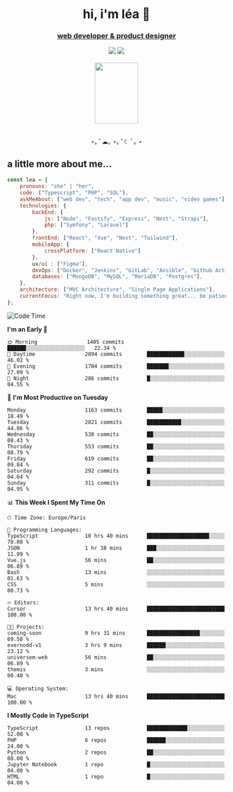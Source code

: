 <h1 align="center">hi, i'm léa 🌙</h1>
<h3 align="center"><ins>web developer & product designer</ins></h3>  
<div align="center">
  <a href="https://www.linkedin.com/in/lea-reiter22/"><img src="https://img.shields.io/badge/LinkedIn-0077B5?style=for-the-badge&logo=linkedin&logoColor=white"/></a>
  <a href="mailto:lea.reiter@outlook.fr"><img src="https://img.shields.io/badge/Contact-2A2A2A?style=for-the-badge&logo=minutemailer&logoColor=white"/></a>
</div>
<br>
  <div align="center">  <img src="https://github.com/xmnchild/xmnchild/blob/main/1702415560_StardewValleyHappyGreyCat.png" height="140" width="100"/>
</div>
<br>
  <p align="center">
                 ⋆｡ ﾟ☁︎｡ ⋆｡ ﾟ☾ ﾟ｡ ⋆
  </p>
  <h2>a little more about me...</h2>
  
```js
const lea = {
    pronouns: "she" | "her",
    code: ["Typescript", "PHP", "SQL"],
    askMeAbout: ["web dev", "tech", "app dev", "music", "video games"],
    technologies: {
        backEnd: {
            js: ["Node", "Fastify", "Express", "Nest", "Strapi"],
            php: ["Symfony", "Laravel"]
        },
        frontEnd: ["React", "Vue", "Next", "Tailwind"],
        mobileApp: {
            crossPlatform: ["React Native"]
        },
        ux/ui : ["Figma"],
        devOps: ["Docker", "Jenkins", "GitLab", "Ansible", "Github Actions"],
        databases: ["MongoDB", "MySQL", "MariaDB", "Postgres"],
    },
    architecture: ["MVC Architecture", "Single Page Applications"],
    currentFocus: "Right now, I'm building something great... be patient.",
};
```
<!--START_SECTION:waka-->
![Code Time](http://img.shields.io/badge/Code%20Time-492%20hrs%2036%20mins-blue)

**I'm an Early 🐤** 

```text
🌞 Morning                1405 commits        ██████░░░░░░░░░░░░░░░░░░░   22.34 % 
🌆 Daytime                2894 commits        ████████████░░░░░░░░░░░░░   46.02 % 
🌃 Evening                1704 commits        ███████░░░░░░░░░░░░░░░░░░   27.09 % 
🌙 Night                  286 commits         █░░░░░░░░░░░░░░░░░░░░░░░░   04.55 % 
```
📅 **I'm Most Productive on Tuesday** 

```text
Monday                   1163 commits        █████░░░░░░░░░░░░░░░░░░░░   18.49 % 
Tuesday                  2821 commits        ███████████░░░░░░░░░░░░░░   44.86 % 
Wednesday                530 commits         ██░░░░░░░░░░░░░░░░░░░░░░░   08.43 % 
Thursday                 553 commits         ██░░░░░░░░░░░░░░░░░░░░░░░   08.79 % 
Friday                   619 commits         ██░░░░░░░░░░░░░░░░░░░░░░░   09.84 % 
Saturday                 292 commits         █░░░░░░░░░░░░░░░░░░░░░░░░   04.64 % 
Sunday                   311 commits         █░░░░░░░░░░░░░░░░░░░░░░░░   04.95 % 
```


📊 **This Week I Spent My Time On** 

```text
🕑︎ Time Zone: Europe/Paris

💬 Programming Languages: 
TypeScript               10 hrs 40 mins      ████████████████████░░░░░   78.08 % 
JSON                     1 hr 38 mins        ███░░░░░░░░░░░░░░░░░░░░░░   11.99 % 
Vue.js                   56 mins             ██░░░░░░░░░░░░░░░░░░░░░░░   06.89 % 
Bash                     13 mins             ░░░░░░░░░░░░░░░░░░░░░░░░░   01.63 % 
CSS                      5 mins              ░░░░░░░░░░░░░░░░░░░░░░░░░   00.73 % 

🔥 Editors: 
Cursor                   13 hrs 40 mins      █████████████████████████   100.00 % 

🐱‍💻 Projects: 
coming-soon              9 hrs 31 mins       █████████████████░░░░░░░░   69.58 % 
evernodd-v1              3 hrs 9 mins        ██████░░░░░░░░░░░░░░░░░░░   23.12 % 
universem-web            56 mins             ██░░░░░░░░░░░░░░░░░░░░░░░   06.89 % 
themis                   3 mins              ░░░░░░░░░░░░░░░░░░░░░░░░░   00.40 % 

💻 Operating System: 
Mac                      13 hrs 40 mins      █████████████████████████   100.00 % 
```

**I Mostly Code in TypeScript** 

```text
TypeScript               13 repos            █████████████░░░░░░░░░░░░   52.00 % 
PHP                      6 repos             ██████░░░░░░░░░░░░░░░░░░░   24.00 % 
Python                   2 repos             ██░░░░░░░░░░░░░░░░░░░░░░░   08.00 % 
Jupyter Notebook         1 repo              █░░░░░░░░░░░░░░░░░░░░░░░░   04.00 % 
HTML                     1 repo              █░░░░░░░░░░░░░░░░░░░░░░░░   04.00 % 
```




<!--END_SECTION:waka-->
